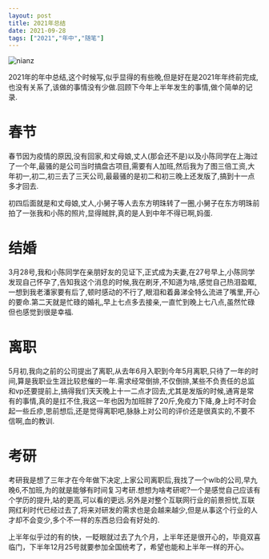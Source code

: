 ```yaml
---
layout: post
title: 2021年总结
date: 2021-09-28
tags: ["2021","年中","随笔"]
---
```


![nianz](nianz.jpg)

2021年的年中总结,这个时候写,似乎显得的有些晚,但是好在是2021年年终前完成,也没有关系了,该做的事情没有少做.回顾下今年上半年发生的事情,做个简单的记录.
<!--more-->

# 春节

春节因为疫情的原因,没有回家,和丈母娘,丈人(那会还不是)以及小陈同学在上海过了一个年,最骚的是公司当时搞盘古项目,需要有人加班,然后我为了图三倍工资,大年初一,初二,初三去了三天公司,最最骚的是初二和初三晚上还发版了,搞到十一点多才回去.

初四后面就是和丈母娘,丈人,小舅子等人去东方明珠转了一圈,小舅子在东方明珠前拍了一张我和小陈的照片,显得贼胖,真的是人到中年不得已啊,妈蛋.

# 结婚

3月28号,我和小陈同学在亲朋好友的见证下,正式成为夫妻,在27号早上,小陈同学发现自己怀孕了,告知我这个消息的时候,我在刷牙,不知道为啥,感觉自己热泪盈眶,一想到我老潘家要有后了,顿时感动的不行了,眼泪和着鼻涕全特么流进了嘴里,开心的要命.第二天就是忙碌的婚礼,早上七点多去接亲,一直忙到晚上七八点,虽然忙碌但也感觉到很是幸福.

# 离职

5月初,我向之前的公司提出了离职,从去年6月入职到今年5月离职,只待了一年的时间,算是我职业生涯比较悲催的一年.需求经常倒排,不仅倒排,某些不负责任的总监和vp还要提前上,搞得我们天天晚上十一二点才回去,尤其是发版的时候,通宵是常有的事情,真的是扛不住,我这一年也因为加班胖了20斤,免疫力下降,身上时不时会起一些丘疹,思前想后,还是觉得离职吧,脉脉上对公司的评价还是很真实的,不要不信啊,血的教训.

# 考研

考研我是想了三年才在今年做下决定,上家公司离职后,我找了一个wlb的公司,早九晚6,不加班,为的就是能够有时间复习考研.想想为啥考研呢?一个是感觉自己应该有个学历的提升,站的更高,可以看的更远.另外是对整个互联网行业的前景担忧,互联网红利时代已经过去了,将来对研发的需求也是会越来越少,但是从事这个行业的人才却不会变少,多个不一样的东西总归会有好处的.

上半年似乎过的有的快，一眨眼就过去了九个月，上半年还是很开心的，毕竟双喜临门，下半年12月25号就要参加全国统考了，希望也能和上半年一样的开心。